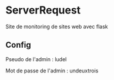 # ServerRequest
Site de monitoring de sites web avec flask
## Config
<p>Pseudo de l'admin : ludel</p>
<p>Mot de passe de l'admin : undeuxtrois</p>
